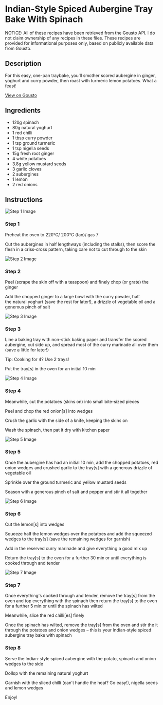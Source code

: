 # Indian-Style Spiced Aubergine Tray Bake With Spinach

NOTICE: All of these recipes have been retrieved from the Gousto API. I do not claim ownership of any recipes in these files. These recipes are provided for informational purposes only, based on publicly available data from Gousto.

## Description

For this easy, one-pan traybake, you'll smother scored aubergine in ginger, yoghurt and curry powder, then roast with turmeric lemon potatoes. What a feast!

[View on Gousto](https://www.gousto.co.uk/recipes/cookbook/indian-spiced-butternut-tray-bake-with-spinach)

## Ingredients

- 120g spinach
- 80g natural yoghurt
- 1 red chilli
- 1 tbsp curry powder 
- 1 tsp ground turmeric
- 1 tsp nigella seeds
- 15g fresh root ginger
- 4 white potatoes
- 3.8g yellow mustard seeds
- 3 garlic cloves
- 2 aubergines
- 1 lemon
- 2 red onions

## Instructions

![Step 1 Image](https://production-media.gousto.co.uk/cms/recipe-step-image/step-1-1643123124353-x200.jpg)

### Step 1

Preheat the oven to 220°C/ 200°C (fan)/ gas 7

Cut the aubergines in half lengthways (including the stalks), then score the flesh in a criss-cross pattern, taking care not to cut through to the skin

![Step 2 Image](https://production-media.gousto.co.uk/cms/recipe-step-image/step-2-1643123129717-x200.jpg)

### Step 2

Peel (scrape the skin off with a teaspoon) and finely chop (or grate) the ginger

Add the chopped ginger to a large bowl with the curry powder, half the natural yoghurt (save the rest for later!), a drizzle of vegetable oil and a generous pinch of salt

![Step 3 Image](https://production-media.gousto.co.uk/cms/recipe-step-image/step-3-1643123134707-x200.jpg)

### Step 3

Line a baking tray with non-stick baking paper and transfer the scored aubergine, cut side up, and spread most of the curry marinade all over them (save a little for later!)

Tip: Cooking for 4? Use 2 trays!

Put the tray<span class="text-danger">[s]</span> in the oven for an initial 10 min

![Step 4 Image](https://production-media.gousto.co.uk/cms/recipe-step-image/step-4-1643123141168-x200.jpg)

### Step 4

Meanwhile, cut the potatoes (skins on) into small bite-sized pieces

Peel and chop the red onion<span class="text-danger">[s]</span> into wedges

Crush the garlic with the side of a knife, keeping the skins on

Wash the spinach, then pat it dry with kitchen paper

![Step 5 Image](https://production-media.gousto.co.uk/cms/recipe-step-image/step-5-1643123156814-x200.jpg)

### Step 5

Once the aubergine has had an initial 10 min, add the chopped potatoes, red onion wedges and crushed garlic to the tray<span class="text-danger">[s] </span>with a generous drizzle of vegetable oil

Sprinkle over the ground turmeric and yellow mustard seeds

Season with a generous pinch of salt and pepper and stir it all together

![Step 6 Image](https://production-media.gousto.co.uk/cms/recipe-step-image/step-6-1643123162241-x200.jpg)

### Step 6

Cut the lemon<span class="text-danger">[s]</span> into wedges

Squeeze half the lemon wedges over the potatoes and add the squeezed wedges to the tray<span class="text-danger">[s]</span> (save the remaining wedges for garnish)

Add in the reserved curry marinade and give everything a good mix up

Return the tray<span class="text-danger">[s]</span> to the oven for a further 30 min or until everything is cooked through and tender

![Step 7 Image](https://production-media.gousto.co.uk/cms/recipe-step-image/step-7-1643123170218-x200.jpg)

### Step 7

Once everything's cooked through and tender, remove the tray<span class="text-danger">[s]</span> from the oven and top everything with the spinach then return the tray<span class="text-danger">[s]</span> to the oven for a further 5 min or until the spinach has wilted

Meanwhile, slice the red chilli<span class="text-danger">[es]</span> finely

Once the spinach has wilted, remove the tray<span class="text-danger">[s] </span>from the oven and stir the it through the potatoes and onion wedges – this is your Indian-style spiced aubergine tray bake with spinach

### Step 8

Serve the Indian-style spiced aubergine with the potato, spinach and onion wedges to the side

Dollop with the remaining natural yoghurt

Garnish with the sliced chilli (can't handle the heat? Go easy!), nigella seeds and lemon wedges

Enjoy!

